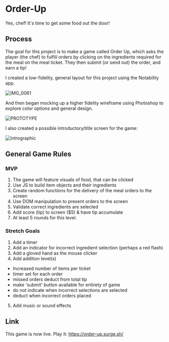 # Order-Up
Yes, chef! It's time to get some food out the door!
## Process
The goal for this project is to make a game called Order Up, which asks the player (the chef) to fulfill orders by clicking on the ingredients required for the meal on the meal ticket. They then submit (or send out) the order, and earn a tip!

I created a low-fidelity, general layout for this project using the Notability app.

![IMG_0061](https://user-images.githubusercontent.com/111005458/216472120-1520738a-05bb-4d31-892d-6300291b0190.jpg)

And then began mocking up a higher fidelity wireframe using Photoshop to explore color options and general design.

![PROTOTYPE](https://user-images.githubusercontent.com/111005458/216472276-f6e5d788-c69b-4a9c-98b0-bc62edd60a4f.jpg)

I also created a possible introductory/title screen for the game:

![intrographic](https://user-images.githubusercontent.com/111005458/216472356-a70bf9a2-8785-47bf-b3a0-d8fc3cc72d9b.jpg)

## General Game Rules
### MVP
1. The game will feature visuals of food, that can be clicked
2. Use JS to build item objects and their ingredients
3. Create random functions for the delivery of the meal orders to the screen
4. Use DOM manipulation to present orders to the screen
5. Validate correct ingredients are selected
6. Add score (tip) to screen ($5) & have tip accumulate
7. At least 5 rounds for this level.

### Stretch Goals
1. Add a timer
2. Add an indicator for incorrect ingredient selection (perhaps a red flash)
3. Add a gloved hand as the mouse clicker
4. Add addition level(s)
  - Increased number of items per ticket
  - timer set for each order
  - missed orders deduct from total tip
  - make 'submit' button available for entirety of game
  - do not indicate when incorrect selections are selected
  - deduct when incorrect orders placed
5. Add music or sound effects


## Link
This game is now live. Play it: https://order-up.surge.sh/
